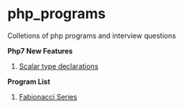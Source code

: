 # php_programs
Colletions of php programs and interview questions

**Php7 New Features**

1. [Scalar type declarations](php7_new_features/scalar_type_declarations.php)

**Program List**

1. [Fabionacci Series](programming_problems/fabionacci_series.php)

